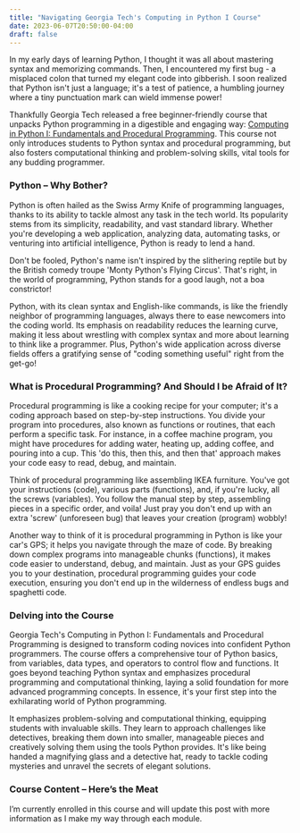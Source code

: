 ```yaml
---
title: "Navigating Georgia Tech's Computing in Python I Course"
date: 2023-06-07T20:50:00-04:00
draft: false
---
```


In my early days of learning Python, I thought it was all about mastering syntax and memorizing commands. Then, I encountered my first bug - a misplaced colon that turned my elegant code into gibberish. I soon realized that Python isn't just a language; it's a test of patience, a humbling journey where a tiny punctuation mark can wield immense power!

Thankfully Georgia Tech released a free beginner-friendly course that unpacks Python programming in a digestible and engaging way: [Computing in Python I: Fundamentals and Procedural Programming](https://www.edx.org/course/computing-in-python-i-fundamentals-and-procedural). This course not only introduces students to Python syntax and procedural programming, but also fosters computational thinking and problem-solving skills, vital tools for any budding programmer.

### Python – Why Bother?

Python is often hailed as the Swiss Army Knife of programming languages, thanks to its ability to tackle almost any task in the tech world. Its popularity stems from its simplicity, readability, and vast standard library. Whether you're developing a web application, analyzing data, automating tasks, or venturing into artificial intelligence, Python is ready to lend a hand.

Don't be fooled, Python's name isn't inspired by the slithering reptile but by the British comedy troupe 'Monty Python's Flying Circus'. That's right, in the world of programming, Python stands for a good laugh, not a boa constrictor!

Python, with its clean syntax and English-like commands, is like the friendly neighbor of programming languages, always there to ease newcomers into the coding world. Its emphasis on readability reduces the learning curve, making it less about wrestling with complex syntax and more about learning to think like a programmer. Plus, Python's wide application across diverse fields offers a gratifying sense of "coding something useful" right from the get-go!

### What is Procedural Programming? And Should I be Afraid of It?

Procedural programming is like a cooking recipe for your computer; it's a coding approach based on step-by-step instructions. You divide your program into procedures, also known as functions or routines, that each perform a specific task. For instance, in a coffee machine program, you might have procedures for adding water, heating up, adding coffee, and pouring into a cup. This 'do this, then this, and then that' approach makes your code easy to read, debug, and maintain.

Think of procedural programming like assembling IKEA furniture. You've got your instructions (code), various parts (functions), and, if you're lucky, all the screws (variables). You follow the manual step by step, assembling pieces in a specific order, and voila! Just pray you don't end up with an extra 'screw' (unforeseen bug) that leaves your creation (program) wobbly!

Another way to think of it is procedural programming in Python is like your car's GPS; it helps you navigate through the maze of code. By breaking down complex programs into manageable chunks (functions), it makes code easier to understand, debug, and maintain. Just as your GPS guides you to your destination, procedural programming guides your code execution, ensuring you don't end up in the wilderness of endless bugs and spaghetti code.

### Delving into the Course

Georgia Tech's Computing in Python I: Fundamentals and Procedural Programming is designed to transform coding novices into confident Python programmers. The course offers a comprehensive tour of Python basics, from variables, data types, and operators to control flow and functions. It goes beyond teaching Python syntax and emphasizes procedural programming and computational thinking, laying a solid foundation for more advanced programming concepts. In essence, it's your first step into the exhilarating world of Python programming.

It emphasizes problem-solving and computational thinking, equipping students with invaluable skills. They learn to approach challenges like detectives, breaking them down into smaller, manageable pieces and creatively solving them using the tools Python provides. It's like being handed a magnifying glass and a detective hat, ready to tackle coding mysteries and unravel the secrets of elegant solutions.

### Course Content – Here’s the Meat

I’m currently enrolled in this course and will update this post with more information as I make my way through each module.
